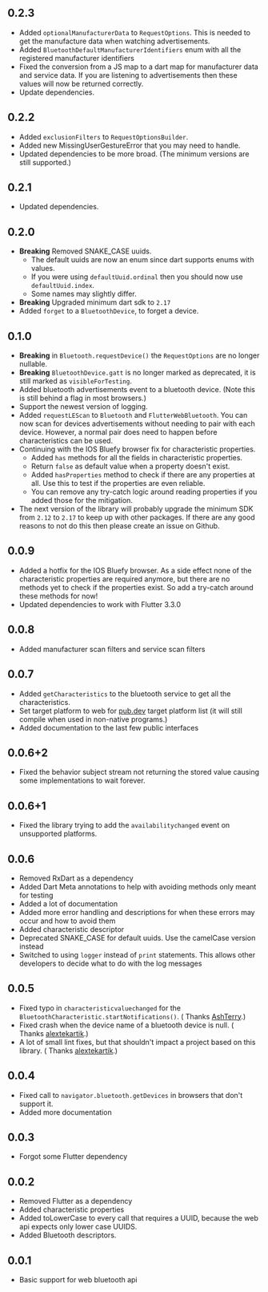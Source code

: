## 0.2.3

* Added `optionalManufacturerData` to `RequestOptions`. This is needed to get the manufacture data when watching
  advertisements.
* Added `BluetoothDefaultManufacturerIdentifiers` enum with all the registered manufacturer identifiers
* Fixed the conversion from a JS map to a dart map for manufacturer data and service data.
  If you are listening to advertisements then these values will now be returned correctly. 
* Update dependencies.

## 0.2.2

* Added `exclusionFilters` to `RequestOptionsBuilder`.
* Added new MissingUserGestureError that you may need to handle.
* Updated dependencies to be more broad. (The minimum versions are still supported.)

## 0.2.1

* Updated dependencies.

## 0.2.0

* **Breaking** Removed SNAKE_CASE uuids.
    * The default uuids are now an enum since dart supports enums with values.
    * If you were using `defaultUuid.ordinal` then you should now use `defaultUuid.index`.
    * Some names may slightly differ.
* **Breaking** Upgraded minimum dart sdk to `2.17`
* Added `forget` to a `BluetoothDevice`, to forget a device.

## 0.1.0

* **Breaking** in `Bluetooth.requestDevice()` the `RequestOptions` are no longer nullable.
* **Breaking** `BluetoothDevice.gatt` is no longer marked as deprecated, it is still marked as `visibleForTesting`.
* Added bluetooth advertisements event to a bluetooth device. (Note this is still behind a flag in most browsers.)
* Support the newest version of logging.
* Added `requestLEScan` to `Bluetooth` and `FlutterWebBluetooth`. You can now scan for devices advertisements without
  needing to pair with each device. However, a normal pair does need to happen before characteristics can be used.
* Continuing with the IOS Bluefy browser fix for characteristic properties.
    * Added `has` methods for all the fields in characteristic properties.
    * Return `false` as default value when a property doesn't exist.
    * Added `hasProperties` method to check if there are any properties at all. Use this to test if the properties are
      even reliable.
    * You can remove any try-catch logic around reading properties if you added those for the mitigation.
* The next version of the library will probably upgrade the minimum SDK from `2.12` to `2.17` to keep up with other
  packages. If there are any good reasons to not do this then please create an issue on Github.

## 0.0.9

* Added a hotfix for the IOS Bluefy browser. As a side effect none of the characteristic properties are required
  anymore, but there are no methods yet to check if the properties exist. So add a try-catch around these methods for
  now!
* Updated dependencies to work with Flutter 3.3.0

## 0.0.8

* Added manufacturer scan filters and service scan filters

## 0.0.7

* Added `getCharacteristics` to the bluetooth service to get all the characteristics.
* Set target platform to web for [pub.dev](https://pub.dev/packages/flutter_web_bluetooth/) target platform list (it
  will still compile when used in non-native programs.)
* Added documentation to the last few public interfaces

## 0.0.6+2

* Fixed the behavior subject stream not returning the stored value causing some implementations to wait forever.

## 0.0.6+1

* Fixed the library trying to add the `availabilitychanged` event on unsupported platforms.

## 0.0.6

* Removed RxDart as a dependency
* Added Dart Meta annotations to help with avoiding methods only meant for testing
* Added a lot of documentation
* Added more error handling and descriptions for when these errors may occur and how to avoid them
* Added characteristic descriptor
* Deprecated SNAKE_CASE for default uuids. Use the camelCase version instead
* Switched to using `logger` instead of `print` statements. This allows other developers to decide what to do with the
  log messages

## 0.0.5

* Fixed typo in `characteristicvaluechanged` for the `BluetoothCharacteristic.startNotifications()`. (
  Thanks [AshTerry](https://github.com/AshTerry).)
* Fixed crash when the device name of a bluetooth device is null. (
  Thanks [alextekartik](https://github.com/alextekartik).)
* A lot of small lint fixes, but that shouldn't impact a project based on this library. (
  Thanks [alextekartik](https://github.com/alextekartik).)

## 0.0.4

* Fixed call to `navigator.bluetooth.getDevices` in browsers that don't support it.
* Added more documentation

## 0.0.3

* Forgot some Flutter dependency

## 0.0.2

* Removed Flutter as a dependency
* Added characteristic properties
* Added toLowerCase to every call that requires a UUID, because the web api expects only lower case UUIDS.
* Added Bluetooth descriptors.

## 0.0.1

* Basic support for web bluetooth api
